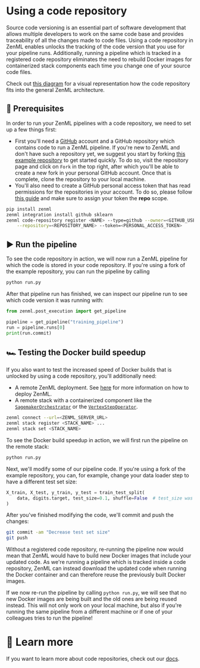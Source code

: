 # Using a code repository

Source code versioning is an essential part of software development that allows multiple
developers to work on the same code base and provides traceability of all the changes made
to code files.
Using a code repository in ZenML enables unlocks the tracking of the code version that you
use for your pipeline runs. Additionally, running a pipeline which is tracked in a registered code
repository eliminates the need to rebuild Docker images for containerized stack components each
time you change one of your source code files.

Check out [this diagram](https://docs.zenml.io/user-guide/advanced-guide/connect-your-git-repository)
for a visual representation how the code repository fits into the general ZenML architecture.

## 📄 Prerequisites

In order to run your ZenML pipelines with a code repository, we need to set up a 
few things first:

* First you'll need a [GitHub](https://github.com) account and a GitHub repository
which contains code to run a ZenML pipeline. If you're new to ZenML and don't have such
a repository yet, we suggest you start by forking
[this example repository](https://github.com/zenml-io/code-repository-example) to get
started quickly. To do so, visit the repository page and click on `Fork` in the top right,
after which you'll be able to create a new fork in your personal GitHub account. Once that
is complete, clone the repository to your local machine.
* You'll also need to create a GitHub personal access token that has read permissions for
the repositories in your account. To do so, please follow [this guide](https://docs.github.com/en/authentication/keeping-your-account-and-data-secure/creating-a-personal-access-token) 
and make sure to assign your token the **repo** scope.

```bash
pip install zenml
zenml integration install github sklearn
zenml code-repository register <NAME> --type=github --owner=<GITHUB_USERNAME> \
    --repository=<REPOSITORY_NAME> --token=<PERSONAL_ACCESS_TOKEN>
```

## ▶️ Run the pipeline

To see the code repository in action, we will now run a ZenML pipeline for which the
code is stored in your code repository. If you're using a fork of the example repository,
you can run the pipeline by calling
```bash
python run.py
```

After that pipeline run has finished, we can inspect our pipeline run to see which code version
it was running with:
```python
from zenml.post_execution import get_pipeline

pipeline = get_pipeline("training_pipeline")
run = pipeline.runs[0]
print(run.commit)
```

## 🏎️ Testing the Docker build speedup

If you also want to test the increased speed of Docker builds that is unlocked by using a
code repository, you'll additionally need:
* A remote ZenML deployment. See [here](https://docs.zenml.io/platform-guide/set-up-your-mlops-platform/deploy-zenml) 
for more information on how to deploy ZenML.
* A remote stack with a containerized component like the
[`SagemakerOrchestrator`](https://docs.zenml.io/user-guide/component-guide/orchestrators/sagemaker)
or the [`VertexStepOperator`](https://docs.zenml.io/user-guide/component-guide/step-operators/vertex).


```bash
zenml connect --url=<ZENML_SERVER_URL>
zenml stack register <STACK_NAME> ...
zenml stack set <STACK_NAME>
```

To see the Docker build speedup in action, we will first run the pipeline on the remote stack:
```bash
python run.py
```

Next, we'll modify some of our pipeline code. If you're using a fork of the example repository,
you can, for example, change your data loader step to have a different test set size:
```python
X_train, X_test, y_train, y_test = train_test_split(
    data, digits.target, test_size=0.1, shuffle=False  # test_size was 0.2 before
)
```

After you've finished modifying the code, we'll commit and push the changes:
```bash
git commit -am "Decrease test set size"
git push
```

Without a registered code repository, re-running the pipeline now would mean that ZenML
would have to build new Docker images that include your updated code. As we're running a pipeline
which is tracked inside a code repository, ZenML can instead download the updated code
when running the Docker container and can therefore reuse the previously built Docker images.

If we now re-run the pipeline by calling `python run.py`, we will see that no new
Docker images are being built and the old ones are being reused instead. This will not only
work on your local machine, but also if you're running the same pipeline from a different machine
or if one of your colleagues tries to run the pipeline!

# 📜 Learn more

If you want to learn more about code repositories, check out our
[docs](https://docs.zenml.io/user-guide/advanced-guide/connect-your-git-repository).
